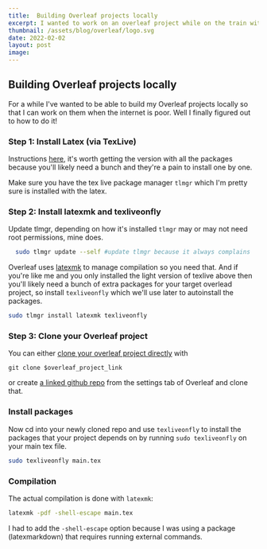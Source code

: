 ```yaml
---
title:  Building Overleaf projects locally
excerpt: I wanted to work on an overleaf project while on the train without reliable internet.
thumbnail: /assets/blog/overleaf/logo.svg
date: 2022-02-02
layout: post
image: 
---
```


## Building Overleaf projects locally

For a while I've wanted to be able to build my Overleaf projects locally so that I can work on them when the internet is poor. Well I finally figured out to how to do it!

### Step 1: Install Latex (via TexLive)
Instructions [here](https://www.latex-project.org/get/), it's worth getting the version with all the packages because you'll likely need a bunch and they're a pain to install one by one.

Make sure you have the tex live package manager `tlmgr` which I'm pretty sure is installed with the latex.

### Step 2: Install latexmk and texliveonfly
Update tlmgr, depending on how it's installed `tlmgr` may or may not need root permissions, mine does.
```bash
  sudo tlmgr update --self #update tlmgr because it always complains
```
Overleaf uses [latexmk](latexmk) to manage compilation so you need that. And if you're like me and you only installed the light version of texlive above then you'll likely need a bunch of extra packages for your target overlead project, so install `texliveonfly` which we'll use later to autoinstall the packages.
```bash
sudo tlmgr install latexmk texliveonfly
```

### Step 3: Clone your Overleaf project
You can either [clone your overleaf project directly][git-bridge] with 
```
git clone $overleaf_project_link
```
or create [a linked github repo][github-sync] from the settings tab of Overleaf and clone that.

### Install packages
Now cd into your newly cloned repo and use `texliveonfly` to install the packages that your project depends on by running `sudo texliveonfly` on your main tex file.

```bash
sudo texliveonfly main.tex 
```

### Compilation
The actual compilation is done with `latexmk`:
```bash
latexmk -pdf -shell-escape main.tex
```
I had to add the `-shell-escape` option because I was using a package (latexmarkdown) that requires running external commands.

[latexmk]: https://www.overleaf.com/learn/how-to/How_does_Overleaf_compile_my_project%3F#:~:text=Overleaf%20uses%20the%20latexmk%20build,button%20in%20your%20Overleaf%20project.
[overleafgit]: https://www.overleaf.com/blog/195-new-collaborate-online-and-offline-with-overleaf-and-git-beta
[git-bridge]: https://www.overleaf.com/learn/how-to/Using_Git_and_GitHub#The_Overleaf_Git-Bridge
[github-sync]: https://www.overleaf.com/learn/how-to/Using_Git_and_GitHub#Overleaf_GitHub_Synchronization